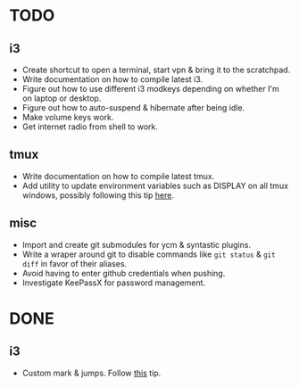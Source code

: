 # TODO

## i3

* Create shortcut to open a terminal, start vpn & bring it to the scratchpad.
* Write documentation on how to compile latest i3.
* Figure out how to use different i3 modkeys depending on whether I'm on laptop
  or desktop.
* Figure out how to auto-suspend & hibernate after being idle.
* Make volume keys work.
* Get internet radio from shell to work.

## tmux

* Write documentation on how to compile latest tmux.
* Add utility to update environment variables such as DISPLAY on all tmux
  windows, possibly following this tip
[here](https://raim.codingfarm.de/blog/2013/01/30/tmux-update-environment/).

## misc

* Import and create git submodules for ycm & syntastic plugins.
* Write a wraper around git to disable commands like `git status` & `git diff`
  in favor of their aliases.
* Avoid having to enter github credentials when pushing.
* Investigate KeePassX for password management.

# DONE

## i3
* Custom mark & jumps. Follow
  [this](http://blog.53280.de/posts/2013/02/another-month-another-window-manager/)
tip.

